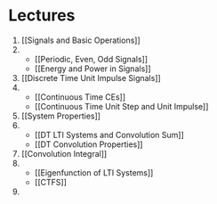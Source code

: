 # Lectures
1. [[Signals and Basic Operations]]
2. 
	- [[Periodic, Even, Odd Signals]]
	- [[Energy and Power in Signals]]
3. [[Discrete Time Unit Impulse Signals]]
4. 
	- [[Continuous Time CEs]]
	- [[Continuous Time Unit Step and Unit Impulse]]
5. [[System Properties]]
6. 
	- [[DT LTI Systems and Convolution Sum]]
	- [[DT Convolution Properties]]
7. [[Convolution Integral]]
8. 
	- [[Eigenfunction of LTI Systems]]
	- [[CTFS]]
1. 

